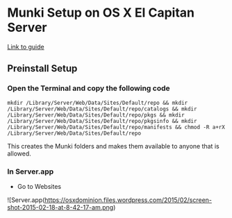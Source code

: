 # Munki Setup on OS X El Capitan Server
[Link to guide](https://osxdominion.wordpress.com/2015/02/26/setting-up-munki-with-os-x-yosemite-server/)

## Preinstall Setup

### Open the Terminal and copy the following code
    mkdir /Library/Server/Web/Data/Sites/Default/repo && mkdir /Library/Server/Web/Data/Sites/Default/repo/catalogs && mkdir /Library/Server/Web/Data/Sites/Default/repo/pkgs && mkdir /Library/Server/Web/Data/Sites/Default/repo/pkgsinfo && mkdir /Library/Server/Web/Data/Sites/Default/repo/manifests && chmod -R a+rX /Library/Server/Web/Data/Sites/Default/repo

This creates the Munki folders and makes them available to anyone that is allowed.

### In Server.app

- Go to Websites

![Server.app(https://osxdominion.files.wordpress.com/2015/02/screen-shot-2015-02-18-at-8-42-17-am.png)
